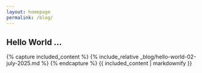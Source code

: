 ```yaml
---
layout: homepage
permalink: /blog/
---
```


## Hello World ...


{% capture included_content %}
{% include_relative _blog/hello-world-02-july-2025.md %}
{% endcapture %}
{{ included_content | markdownify }}
